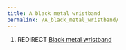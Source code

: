 ```yaml
---
title: A black metal wristband
permalink: /A_black_metal_wristband/
---
```


1.  REDIRECT [Black metal wristband](Black_metal_wristband "wikilink")